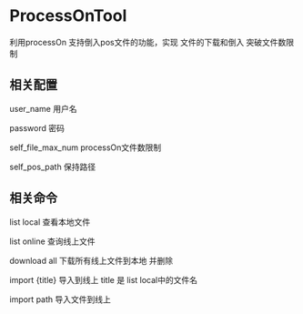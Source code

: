 # ProcessOnTool

利用processOn 支持倒入pos文件的功能，实现 文件的下载和倒入 突破文件数限制

## 相关配置
user_name 用户名

password 密码

self_file_max_num  processOn文件数限制 

self_pos_path  保持路径

## 相关命令

list local 查看本地文件

list online 查询线上文件

download all 下载所有线上文件到本地 并删除

import {title}  导入到线上   title 是 list local中的文件名

import path   导入文件到线上
